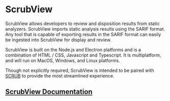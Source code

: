 # ScrubView
ScrubView allows developers to review and disposition results from static analyzers. ScrubView imports static analysis results using the SARIF format. Any tool that is capable of exporting results in the SARIF format can easily be ingested into ScrubView for display and review.

ScrubView is built on the Node.js and Electron platforms and is a combination of HTML / CSS, Javascript and Typescript. It is multiplatform, and will run on MacOS, Windows, and Linux platforms.

Though not explicitly required, ScrubView is intended to be paired with [SCRUB](https://github.com/nasa/scrub) to provide the most streamlined experience.


## [ScrubView Documentation](https://nasa-jpl.github.io/ScrubView/)

